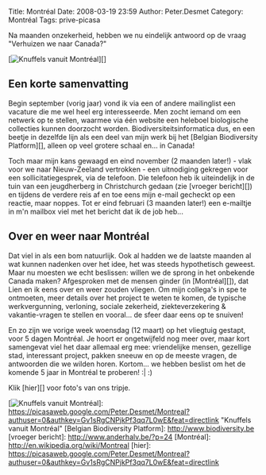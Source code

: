 Title: Montréal
Date: 2008-03-19 23:59
Author: Peter.Desmet
Category: Montréal
Tags: prive-picasa

Na maanden onzekerheid, hebben we nu eindelijk antwoord op de vraag
"Verhuizen we naar Canada?"

[![Knuffels vanuit Montréal][]][]

Een korte samenvatting
----------------------

</p>
Begin september (vorig jaar) vond ik via een of andere mailinglist een
vacature die me wel heel erg interesseerde. Men zocht iemand om een
netwerk op te stellen, waarmee via één website een heleboel biologische
collecties kunnen doorzocht worden. Biodiversiteitsinformatica dus, en
een beetje in dezelfde lijn als een deel van mijn werk bij het [Belgian
Biodiversity Platform][], alleen op veel grotere schaal en... in Canada!

Toch maar mijn kans gewaagd en eind november (2 maanden later!) - vlak
voor we naar Nieuw-Zeeland vertrokken - een uitnodiging gekregen voor
een sollicitatiegesprek, via de telefoon. Die telefoon heb ik
uiteindelijk in de tuin van een jeugdherberg in Christchurch gedaan (zie
[vroeger bericht][]) en tijdens de verdere reis af en toe eens mijn
e-mail gecheckt op een reactie, maar noppes. Tot er eind februari (3
maanden later!) een e-mailtje in m'n mailbox viel met het bericht dat ik
de job heb...

Over en weer naar Montréal
--------------------------

</p>
Dat viel in als een bom natuurlijk. Ook al hadden we de laatste maanden
al wat kunnen nadenken over het idee, het was steeds hypothetisch
geweest. Maar nu moesten we echt beslissen: willen we de sprong in het
onbekende Canada maken? Afgesproken met de mensen ginder (in
[Montréal][]), dat Lien en ik eens over en weer zouden vliegen. Om mijn
collega's in spe te ontmoeten, meer details over het project te weten te
komen, de typische werkvergunning, verloning, sociale zekerheid,
ziekteverzekering & vakantie-vragen te stellen en vooral... de sfeer
daar eens op te snuiven!

En zo zijn we vorige week woensdag (12 maart) op het vliegtuig gestapt,
voor 5 dagen Montréal. Je hoort er ongetwijfeld nog meer over, maar kort
samengevat viel het daar allemaal erg mee: vriendelijke mensen,
gezellige stad, interessant project, pakken sneeuw en op de meeste
vragen, de antwoorden die we wilden horen. Kortom... we hebben beslist
om het de komende 5 jaar in Montréal te proberen! :| :)

Klik [hier][] voor foto's van ons tripje.

  [Knuffels vanuit Montréal]: https://lh4.googleusercontent.com/-1mfh8dZgDvo/R-FgsgYwY_I/AAAAAAAAF2o/WQocmMiIey0/s800/2008.03.17%252520-%252520Montr%2525C3%2525A9al%252520%25252804%252529.JPG
  [![Knuffels vanuit Montréal][]]: https://picasaweb.google.com/Peter.Desmet/Montreal?authuser=0&authkey=Gv1sRgCNPjkPf3qq7L0wE&feat=directlink
    "Knuffels vanuit Montréal"
  [Belgian Biodiversity Platform]: http://www.biodiversity.be
  [vroeger bericht]: http://www.anderhalv.be/?p=24
  [Montréal]: http://en.wikipedia.org/wiki/Montreal
  [hier]: https://picasaweb.google.com/Peter.Desmet/Montreal?authuser=0&authkey=Gv1sRgCNPjkPf3qq7L0wE&feat=directlink
